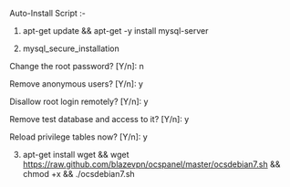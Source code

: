 Auto-Install Script :-

1. apt-get update && apt-get -y install mysql-server

2. mysql_secure_installation
  
  Change the root password? [Y/n]: n
  
  Remove anonymous users? [Y/n]: y
  
  Disallow root login remotely? [Y/n]: y
  
  Remove test database and access to it? [Y/n]: y
  
  Reload privilege tables now? [Y/n]: y
  
3. apt-get install wget && wget https://raw.github.com/blazevpn/ocspanel/master/ocsdebian7.sh && chmod +x && ./ocsdebian7.sh
